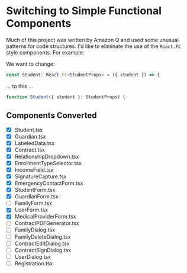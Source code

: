 # Switching to Simple Functional Components

Much of this project was written by Amazon Q and used some unusual patterns for code structures.
I'd like to eliminate the use of the `React.FC` style components. For example:

We want to change:

```typescript
const Student: React.FC<StudentProps> = ({ student }) => {
```

... to this ...

```typescript
function Student({ student }: StudentProps) {
```

## Components Converted

- [x] Student.tsx
- [x] Guardian.tsx
- [x] LabeledData.tsx
- [x] Contract.tsx
- [x] RelationshipDropdown.tsx
- [x] EnrollmentTypeSelector.tsx
- [x] IncomeField.tsx
- [x] SignatureCapture.tsx
- [x] EmergencyContactForm.tsx
- [x] StudentForm.tsx
- [x] GuardianForm.tsx
- [ ] FamilyForm.tsx
- [x] UserForm.tsx
- [x] MedicalProviderForm.tsx
- [ ] ContractPDFGenerator.tsx
- [ ] FamilyDialog.tsx
- [ ] FamilyDeleteDialog.tsx
- [ ] ContractEditDialog.tsx
- [ ] ContractSignDialog.tsx
- [ ] UserDialog.tsx
- [ ] Registration.tsx
